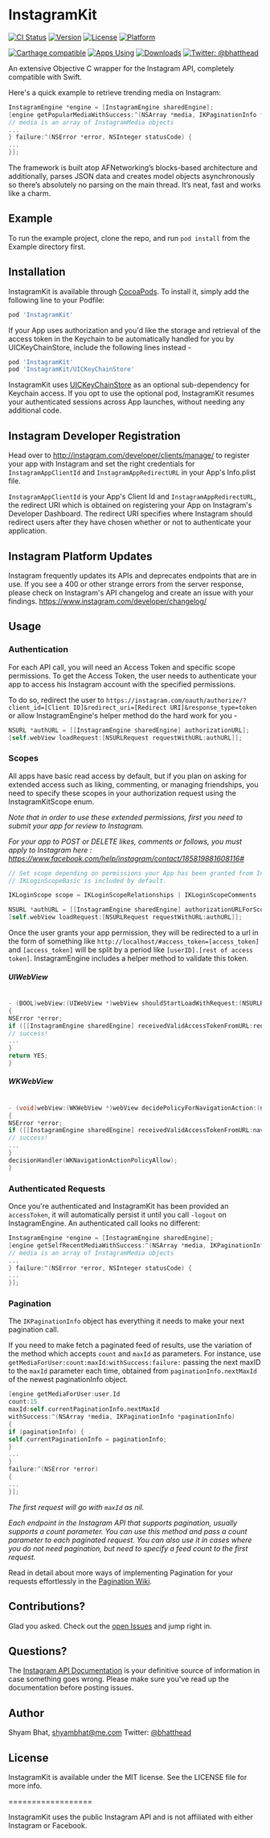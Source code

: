# InstagramKit

[![CI Status](https://img.shields.io/travis/shyambhat/InstagramKit.svg?style=flat)](https://travis-ci.org/shyambhat/InstagramKit)
[![Version](https://img.shields.io/cocoapods/v/InstagramKit.svg?style=flat)](https://cocoapods.org/pods/InstagramKit)
[![License](https://img.shields.io/cocoapods/l/InstagramKit.svg?style=flat)](https://cocoapods.org/pods/InstagramKit)
[![Platform](https://img.shields.io/cocoapods/p/InstagramKit.svg?style=flat)](https://cocoapods.org/pods/InstagramKit)

[![Carthage compatible](https://img.shields.io/badge/Carthage-compatible-4BC51D.svg?style=flat)](https://github.com/Carthage/Carthage)
[![Apps Using](https://img.shields.io/cocoapods/at/InstagramKit.svg?label=Apps)](http://cocoapods.org/pods/InstagramKit)
[![Downloads](https://img.shields.io/cocoapods/dt/InstagramKit.svg?label=Downloads)](http://cocoapods.org/pods/InstagramKit)
[![Twitter: @bhatthead](https://img.shields.io/badge/contact-@bhatthead-blue.svg?style=flat)](https://twitter.com/bhatthead)

An extensive Objective C wrapper for the Instagram API, completely compatible with Swift.

Here's a quick example to retrieve trending media on Instagram:

```Objective-C
InstagramEngine *engine = [InstagramEngine sharedEngine];
[engine getPopularMediaWithSuccess:^(NSArray *media, IKPaginationInfo *paginationInfo) {
// media is an array of InstagramMedia objects
...
} failure:^(NSError *error, NSInteger statusCode) {
...
}];
```

The framework is built atop AFNetworking’s blocks-based architecture and additionally, parses JSON data and creates model objects asynchronously so there’s absolutely no parsing on the main thread.
It’s neat, fast and works like a charm.

## Example

To run the example project, clone the repo, and run `pod install` from the Example directory first.

## Installation

InstagramKit is available through [CocoaPods](https://cocoapods.org). To install
it, simply add the following line to your Podfile:

```ruby
pod 'InstagramKit'
```

If your App uses authorization and you'd like the storage and retrieval of the access token in the Keychain to be automatically handled for you by UICKeyChainStore, include the following lines instead -


```ruby
pod 'InstagramKit'
pod 'InstagramKit/UICKeyChainStore'
```
InstagramKit uses [UICKeyChainStore](https://github.com/kishikawakatsumi/UICKeyChainStore) as an optional sub-dependency for Keychain access. 
If you opt to use the optional pod, InstagramKit resumes your authenticated sessions across App launches, without needing any additional code.


## Instagram Developer Registration
Head over to http://instagram.com/developer/clients/manage/ to register your app with Instagram and set the right credentials for ```InstagramAppClientId``` and ```InstagramAppRedirectURL``` in your App's Info.plist file. 

```InstagramAppClientId``` is your App's Client Id and ```InstagramAppRedirectURL```, the redirect URI which is obtained on registering your App on Instagram's Developer Dashboard.
The redirect URI specifies where Instagram should redirect users after they have chosen whether or not to authenticate your application. 

## Instagram Platform Updates
Instagram frequently updates its APIs and deprecates endpoints that are in use. 
If you see a 400 or other strange errors from the server response, please check on Instagram's API changelog and create an issue with your findings. 
https://www.instagram.com/developer/changelog/


## Usage

### Authentication

For each API call, you will need an Access Token and specific scope permissions. To get the Access Token, the user needs to authenticate your app to access his Instagram account with the specified permissions.

To do so, redirect the user to ```https://instagram.com/oauth/authorize/?client_id=[Client ID]&redirect_uri=[Redirect URI]&response_type=token``` 
or allow InstagramEngine's helper method do the hard work for you - 

```Objective-C
NSURL *authURL = [[InstagramEngine sharedEngine] authorizationURL];
[self.webView loadRequest:[NSURLRequest requestWithURL:authURL]];
```

### Scopes
All apps have basic read access by default, but if you plan on asking for extended access such as liking, commenting, or managing friendships, you need to specify these scopes in your authorization request using the InstagramKitScope enum. 

_Note that in order to use these extended permissions, first you need to submit your app for review to Instagram._

_For your app to POST or DELETE likes, comments or follows, you must apply to Instagram here : https://www.facebook.com/help/instagram/contact/185819881608116#_

```Objective-C
// Set scope depending on permissions your App has been granted from Instagram
// IKLoginScopeBasic is included by default.

IKLoginScope scope = IKLoginScopeRelationships | IKLoginScopeComments | IKLoginScopeLikes; 

NSURL *authURL = [[InstagramEngine sharedEngine] authorizationURLForScope:scope];
[self.webView loadRequest:[NSURLRequest requestWithURL:authURL]];
```

Once the user grants your app permission, they will be redirected to a url in the form of something like ```http://localhost/#access_token=[access_token]``` and ```[access_token]``` will be split by a period like ```[userID].[rest of access token]```. 
InstagramEngine includes a helper method to validate this token.

##### UIWebView
```Objective-C

- (BOOL)webView:(UIWebView *)webView shouldStartLoadWithRequest:(NSURLRequest *)request navigationType:(UIWebViewNavigationType)navigationType
{
NSError *error;
if ([[InstagramEngine sharedEngine] receivedValidAccessTokenFromURL:request.URL error:&error]) {
// success!
...
}
return YES;
}
```

##### WKWebView
```Objective-C

- (void)webView:(WKWebView *)webView decidePolicyForNavigationAction:(nonnull WKNavigationAction *)navigationAction decisionHandler:(nonnull void (^)(WKNavigationActionPolicy))decisionHandler
{   
NSError *error;
if ([[InstagramEngine sharedEngine] receivedValidAccessTokenFromURL:navigationAction.request.URL error:&error]) {
// success!
...
}    
decisionHandler(WKNavigationActionPolicyAllow);
}

```

### Authenticated Requests

Once you're authenticated and InstagramKit has been provided an `accessToken`, it will automatically persist it until you call `-logout` on InstagramEngine. An authenticated call looks no different:

```Objective-C
InstagramEngine *engine = [InstagramEngine sharedEngine];
[engine getSelfRecentMediaWithSuccess:^(NSArray *media, IKPaginationInfo *paginationInfo) {
// media is an array of InstagramMedia objects
...
} failure:^(NSError *error, NSInteger statusCode) {
...
}];
```

### Pagination 
The `IKPaginationInfo` object has everything it needs to make your next pagination call. 

If you need to make fetch a paginated feed of results, use the variation of the method which accepts `count` and `maxId` as parameters.
For instance, use `getMediaForUser:count:maxId:withSuccess:failure:` passing the next maxID to the `maxId` parameter each time, obtained from `paginationInfo.nextMaxId` of the newest paginationInfo object.

```Objective-C
[engine getMediaForUser:user.Id 
count:15 
maxId:self.currentPaginationInfo.nextMaxId 
withSuccess:^(NSArray *media, IKPaginationInfo *paginationInfo) 
{
if (paginationInfo) {
self.currentPaginationInfo = paginationInfo;
}
...
} 
failure:^(NSError *error) 
{
...
}];
```

_The first request will go with `maxId` as nil._

_Each endpoint in the Instagram API that supports pagination, usually supports a count parameter.
You can use this method and pass a count parameter to each paginated request.
You can also use it in cases where you do not need pagination, but need to specify a feed count to the first request._


Read in detail about more ways of implementing Pagination for your requests effortlessly in the [Pagination Wiki](https://github.com/shyambhat/InstagramKit/wiki/Pagination).


## Contributions?

Glad you asked. Check out the [open Issues](https://github.com/shyambhat/InstagramKit/issues?state=open) and jump right in.

## Questions?
The [Instagram API Documentation](http://instagram.com/developer/endpoints/) is your definitive source of information in case something goes wrong. Please make sure you've read up the documentation before posting issues.

## Author

Shyam Bhat, shyambhat@me.com
Twitter: [@bhatthead](https://twitter.com/bhatthead) 

## License

InstagramKit is available under the MIT license. See the LICENSE file for more info.

==================

InstagramKit uses the public Instagram API and is not affiliated with either Instagram or Facebook.
